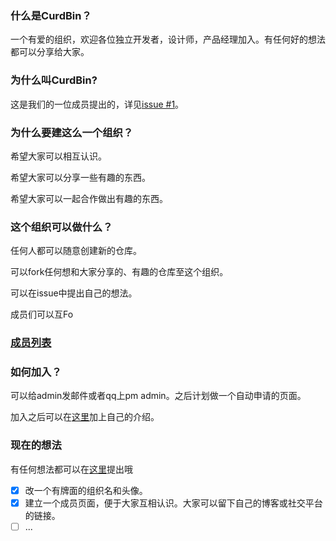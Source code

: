 ### 什么是CurdBin？

一个有爱的组织，欢迎各位独立开发者，设计师，产品经理加入。有任何好的想法都可以分享给大家。

### 为什么叫CurdBin?

这是我们的一位成员提出的，详见[issue #1](https://github.com/curdbin/introduction/issues/1)。

### 为什么要建这么一个组织？

希望大家可以相互认识。

希望大家可以分享一些有趣的东西。

希望大家可以一起合作做出有趣的东西。

### 这个组织可以做什么？

任何人都可以随意创建新的仓库。

可以fork任何想和大家分享的、有趣的仓库至这个组织。

可以在issue中提出自己的想法。

成员们可以互Fo

### [成员列表](https://github.com/curdbin/introduction/blob/master/members.md)

### 如何加入？

可以给admin发邮件或者qq上pm admin。之后计划做一个自动申请的页面。

加入之后可以在[这里](https://github.com/curdbin/introduction/edit/master/members.md)加上自己的介绍。

### 现在的想法

有任何想法都可以在[这里](https://github.com/curdbin/introduction/issues/new)提出哦

 - [x] 改一个有牌面的组织名和头像。
 - [x] 建立一个成员页面，便于大家互相认识。大家可以留下自己的博客或社交平台的链接。
 - [ ] ...